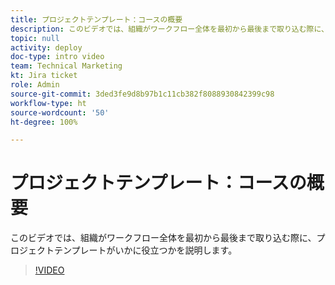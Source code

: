 ```yaml
---
title: プロジェクトテンプレート：コースの概要
description: このビデオでは、組織がワークフロー全体を最初から最後まで取り込む際に、プロジェクトテンプレートがいかに役立つかを説明します。
topic: null
activity: deploy
doc-type: intro video
team: Technical Marketing
kt: Jira ticket
role: Admin
source-git-commit: 3ded3fe9d8b97b1c11cb382f8088930842399c98
workflow-type: ht
source-wordcount: '50'
ht-degree: 100%

---
```


# プロジェクトテンプレート：コースの概要

このビデオでは、組織がワークフロー全体を最初から最後まで取り込む際に、プロジェクトテンプレートがいかに役立つかを説明します。

>[!VIDEO](https://video.tv.adobe.com/v/335209/?quality=12)
